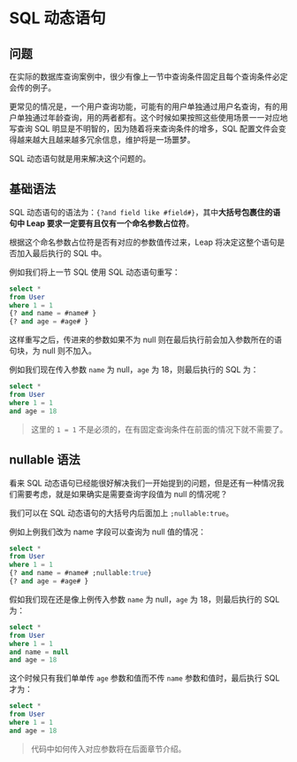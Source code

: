 # SQL 动态语句

## 问题

在实际的数据库查询案例中，很少有像上一节中查询条件固定且每个查询条件必定会传的例子。

更常见的情况是，一个用户查询功能，可能有的用户单独通过用户名查询，有的用户单独通过年龄查询，用的两者都有。这个时候如果按照这些使用场景一一对应地写查询 SQL 明显是不明智的，因为随着将来查询条件的增多，SQL 配置文件会变得越来越大且越来越多冗余信息，维护将是一场噩梦。

SQL 动态语句就是用来解决这个问题的。

## 基础语法

SQL 动态语句的语法为：`{?and field like #field#}`，其中**大括号包裹住的语句中 Leap 要求一定要有且仅有一个命名参数占位符**。

根据这个命名参数占位符是否有对应的参数值传过来，Leap 将决定这整个语句是否加入最后执行的 SQL 中。

例如我们将上一节 SQL 使用 SQL 动态语句重写：

```sql
select * 
from User 
where 1 = 1
{? and name = #name# } 
{? and age = #age# }
```

这样重写之后，传进来的参数如果不为 null 则在最后执行前会加入参数所在的语句块，为 null 则不加入。

例如我们现在传入参数 `name` 为 null，`age` 为 18，则最后执行的 SQL 为：

```sql
select *
from User
where 1 = 1
and age = 18
```

> 这里的 `1 = 1` 不是必须的，在有固定查询条件在前面的情况下就不需要了。

## nullable 语法

看来 SQL 动态语句已经能很好解决我们一开始提到的问题，但是还有一种情况我们需要考虑，就是如果确实是需要查询字段值为 null 的情况呢？

我们可以在 SQL 动态语句的大括号内后面加上 `;nullable:true`。

例如上例我们改为 name 字段可以查询为 null 值的情况：

```sql
select *
from User
where 1 = 1
{? and name = #name# ;nullable:true}
{? and age = #age# }
```

假如我们现在还是像上例传入参数 `name` 为 null，`age` 为 18，则最后执行的 SQL 为：

```sql
select *
from User
where 1 = 1
and name = null
and age = 18
```

这个时候只有我们单单传 `age` 参数和值而不传 `name` 参数和值时，最后执行 SQL 才为：

```sql
select *
from User
where 1 = 1
and age = 18
```

> 代码中如何传入对应参数将在后面章节介绍。